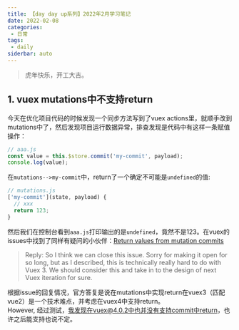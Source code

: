 ```yaml
---
title: 【day day up系列】2022年2月学习笔记
date: 2022-02-08
categories:
 - 日常
tags:
 - daily
siderbar: auto
---
```


> 虎年快乐，开工大吉。

## 1. vuex mutations中不支持return
今天在优化项目代码的时候发现一个同步方法写到了vuex actions里，就顺手改到mutations中了，然后发现项目运行数据异常，排查发现是代码中有这样一条赋值操作：  
```js
// aaa.js
const value = this.$store.commit('my-commit', payload);
console.log(value);
```  
在`mutations-->my-commit`中，return了一个确定不可能是`undefined`的值:  
```js
// mutations.js
['my-commit'](state, payload) {
  // xxx
  return 123;
}
```  
然后我们在控制台看到`aaa.js`打印输出的是`undefined`，竟然不是123。在vuex的issues中找到了同样有疑问的小伙伴：[Return values from mutation commits](https://github.com/vuejs/vuex/issues/1437)    
> Reply: So I think we can close this issue. Sorry for making it open for so long, but as I described, this is technically really hard to do with Vuex 3. We should consider this and take in to the design of next Vuex iteration for sure.  

根据issue的回复情况，官方答复是说在mutations中实现return在vuex3（匹配vue2）是一个技术难点，并考虑在vuex4中支持return。  
However, 经过测试，我发现在vuex@4.0.2中也并没有支持commit中return，也许之后能支持也说不定。
